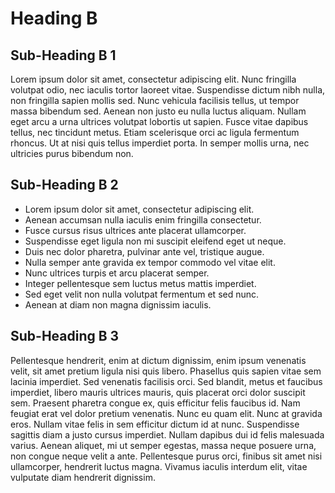 # Heading B

## Sub-Heading B 1

 Lorem ipsum dolor sit amet, consectetur adipiscing elit. Nunc fringilla volutpat odio, nec iaculis tortor laoreet vitae. Suspendisse dictum nibh nulla, non fringilla sapien mollis sed. Nunc vehicula facilisis tellus, ut tempor massa bibendum sed. Aenean non justo eu nulla luctus aliquam. Nullam eget arcu a urna ultrices volutpat lobortis ut sapien. Fusce vitae dapibus tellus, nec tincidunt metus. Etiam scelerisque orci ac ligula fermentum rhoncus. Ut at nisi quis tellus imperdiet porta. In semper mollis urna, nec ultricies purus bibendum non. 

## Sub-Heading B 2

* Lorem ipsum dolor sit amet, consectetur adipiscing elit.
* Aenean accumsan nulla iaculis enim fringilla consectetur.
* Fusce cursus risus ultrices ante placerat ullamcorper.
* Suspendisse eget ligula non mi suscipit eleifend eget ut neque.
* Duis nec dolor pharetra, pulvinar ante vel, tristique augue.
* Nulla semper ante gravida ex tempor commodo vel vitae elit.
* Nunc ultrices turpis et arcu placerat semper.
* Integer pellentesque sem luctus metus mattis imperdiet.
* Sed eget velit non nulla volutpat fermentum et sed nunc.
* Aenean at diam non magna dignissim iaculis.

## Sub-Heading B 3

Pellentesque hendrerit, enim at dictum dignissim, enim ipsum venenatis velit, sit amet pretium ligula nisi quis libero. Phasellus quis sapien vitae sem lacinia imperdiet. Sed venenatis facilisis orci. Sed blandit, metus et faucibus imperdiet, libero mauris ultrices mauris, quis placerat orci dolor suscipit sem. Praesent pharetra congue ex, quis efficitur felis faucibus id. Nam feugiat erat vel dolor pretium venenatis. Nunc eu quam elit. Nunc at gravida eros. Nullam vitae felis in sem efficitur dictum id at nunc. Suspendisse sagittis diam a justo cursus imperdiet. Nullam dapibus dui id felis malesuada varius. Aenean aliquet, mi ut semper egestas, massa neque posuere urna, non congue neque velit a ante. Pellentesque purus orci, finibus sit amet nisi ullamcorper, hendrerit luctus magna. Vivamus iaculis interdum elit, vitae vulputate diam hendrerit dignissim. 
